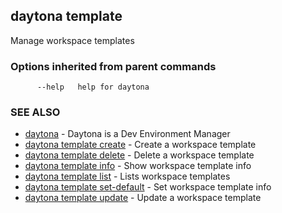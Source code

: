 ## daytona template

Manage workspace templates

### Options inherited from parent commands

```
      --help   help for daytona
```

### SEE ALSO

* [daytona](daytona.md)	 - Daytona is a Dev Environment Manager
* [daytona template create](daytona_template_create.md)	 - Create a workspace template
* [daytona template delete](daytona_template_delete.md)	 - Delete a workspace template
* [daytona template info](daytona_template_info.md)	 - Show workspace template info
* [daytona template list](daytona_template_list.md)	 - Lists workspace templates
* [daytona template set-default](daytona_template_set-default.md)	 - Set workspace template info
* [daytona template update](daytona_template_update.md)	 - Update a workspace template

